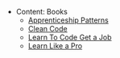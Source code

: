 - Content: Books
    - [Apprenticeship Patterns](ApprenticeshipPatterns/Apprenticeship_Patterns.md)
    - [Clean Code](CleanCode/CleanCode.md)
    - [Learn To Code Get a Job](LearnToCodeGetaJob/Learn_Code_Get_Job.md)
    - [Learn Like a Pro](LearnLikeaPro/Learn_Like_a_Pro.md)
    

